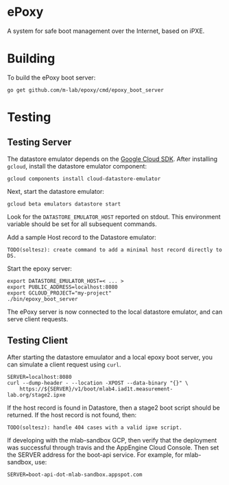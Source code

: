 # ePoxy
A system for safe boot management over the Internet, based on iPXE.

# Building

To build the ePoxy boot server:

    go get github.com/m-lab/epoxy/cmd/epoxy_boot_server

# Testing

## Testing Server

The datastore emulator depends on the [Google Cloud
SDK](https://cloud.google.com/sdk/downloads). After installing `gcloud`,
install the datastore emulator component:

    gcloud components install cloud-datastore-emulator

Next, start the datastore emulator:

    gcloud beta emulators datastore start

Look for the `DATASTORE_EMULATOR_HOST` reported on stdout. This environment
variable should be set for all subsequent commands.

Add a sample Host record to the Datastore emulator:

    TODO(soltesz): create command to add a minimal host record directly to DS.

Start the epoxy server:

    export DATASTORE_EMULATOR_HOST=< ... >
    export PUBLIC_ADDRESS=localhost:8080
    export GCLOUD_PROJECT="my-project"
    ./bin/epoxy_boot_server

The ePoxy server is now connected to the local datastore emulator, and can
serve client requests.

## Testing Client

After starting the datastore emuulator and a local epoxy boot server, you can
simulate a client request using `curl`.

    SERVER=localhost:8080
    curl --dump-header - --location -XPOST --data-binary "{}" \
        https://${SERVER}/v1/boot/mlab4.iad1t.measurement-lab.org/stage2.ipxe

If the host record is found in Datastore, then a stage2 boot script should be
returned. If the host record is not found, then:

    TODO(soltesz): handle 404 cases with a valid ipxe script.

If developing with the mlab-sandbox GCP, then verify that the deployment was
successful through travis and the AppEngine Cloud Console. Then set the SERVER
address for the boot-api service. For example, for mlab-sandbox, use:

    SERVER=boot-api-dot-mlab-sandbox.appspot.com
